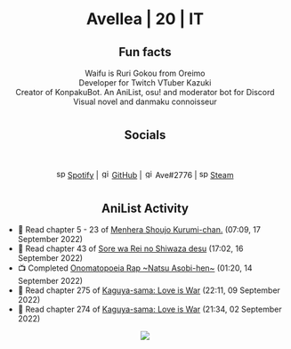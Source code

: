 <h1 align="center">
Avellea | 20 | IT
</h1>



<h2 align="center">
Fun facts
</h2>

<p align="center">
Waifu is Ruri Gokou from Oreimo<br>
Developer for Twitch VTuber Kazuki<br>
Creator of KonpakuBot. An AniList, osu! and moderator bot for Discord<br>
Visual novel and danmaku connoisseur
</p>

<h1>
<h2 align="center">Socials</h2>
<br>
<p align="center">
<img src="https://open.scdn.co/cdn/images/favicon.5cb2bd30.ico" alt="spotify logo" width="16"> <a href="https://open.spotify.com/user/2r8tkjt7qlh7uo7k06z43t63a">Spotify</a> | <img src="https://github.com/fluidicon.png" alt="github logo" width="16"> <a href="https://github.com/Avellea">GitHub</a> | <img src="https://i.imgur.com/ywxedYu.png" alt="github logo" width="16"> Ave#2776 | <img src="https://store.steampowered.com/favicon.ico" alt="spotify logo" width="16"> <a href="https://steamcommunity.com/id/Avellea/">Steam</a>
</p>
<h1>

<h2 align="center">AniList Activity</h2>

<!-- ANILIST_ACTIVITY:start -->

-   📖 Read chapter 5 - 23 of [Menhera Shoujo Kurumi-chan.](https://anilist.co/manga/118584) (07:09, 17 September 2022)
-   📖 Read chapter 43 of [Sore wa Rei no Shiwaza desu](https://anilist.co/manga/117342) (17:02, 16 September 2022)
-   📺 Completed [Onomatopoeia Rap ~Natsu Asobi-hen~](https://anilist.co/anime/154552) (01:20, 14 September 2022)
-   📖 Read chapter 275 of [Kaguya-sama: Love is War](https://anilist.co/manga/86635) (22:11, 09 September 2022)
-   📖 Read chapter 274 of [Kaguya-sama: Love is War](https://anilist.co/manga/86635) (21:34, 02 September 2022)

<!-- ANILIST_ACTIVITY:end -->


<!-- ---
  
<p align="center">
<img src="https://count.getloli.com/get/@avellea?theme=gelbooru" alt=":name" />
<p>
  
--- -->



<p align="center">
<img src="https://i.pinimg.com/originals/5f/95/04/5f9504eb5a7d27ec7a6121b9e9aa48b3.gif">
<p>

